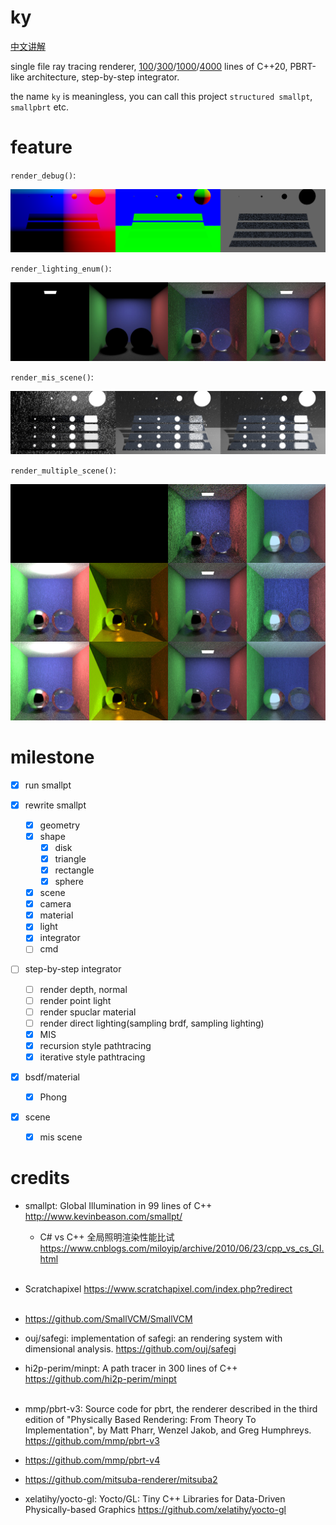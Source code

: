 # ky

[中文讲解](https://infancy.github.io/smallpt2pbrt.html)

single file ray tracing renderer, [100](./smallpt/nanopt.cpp)/[300](./smallpt/smallpt_comment.cpp)/[1000](./smallpt/smallpt_rewrite.cpp)/[4000](./ky.cpp) lines of C++20, PBRT-like architecture, step-by-step integrator.

the name `ky` is meaningless, you can call this project `structured smallpt`, `smallpbrt` etc.

# feature

<!--
ky is based on smallpt at first, gradually rewritten into PBRT style...
-->

`render_debug()`:

![](./docs/images/render_debug.png)

`render_lighting_enum()`:

![](./docs/images/lighting_enum.jpg)

`render_mis_scene()`:

![](./docs/images/veach_mis.jpg)

`render_multiple_scene()`:

![](./docs/images/multi_scene_mis.jpg)



# milestone

- [x] run smallpt

- [x] rewrite smallpt
  - [x] geometry
  - [x] shape
    - [x] disk
    - [x] triangle
    - [x] rectangle
    - [x] sphere
  - [x] scene
  - [x] camera
  - [x] material
  - [x] light
  - [x] integrator
  - [ ] cmd

- [ ] step-by-step integrator 
  - [ ] render depth, normal
  - [ ] render point light
  - [ ] render spuclar material
  - [ ] render direct lighting(sampling brdf, sampling lighting)
  - [x] MIS
  - [x] recursion style pathtracing
  - [x] iterative style pathtracing

- [x] bsdf/material
  - [x] Phong
- [x] scene
  - [x] mis scene

<!--
<br>
- [ ] unity support
- [ ] web support


## kys

- [ ] direct lighting
- [ ] lambert/specular BRDF
- [ ] .ppm



## kye

- [ ] color_t -> spectrum_t
- [ ] matrix_t
- [ ] CUDA support

-->


# credits

- smallpt: Global Illumination in 99 lines of C++ http://www.kevinbeason.com/smallpt/

  - C# vs C++ 全局照明渲染性能比试 https://www.cnblogs.com/miloyip/archive/2010/06/23/cpp_vs_cs_GI.html <br><br>

- Scratchapixel https://www.scratchapixel.com/index.php?redirect <br><br>

- https://github.com/SmallVCM/SmallVCM

- ouj/safegi: implementation of safegi: an rendering system with dimensional analysis. https://github.com/ouj/safegi

- hi2p-perim/minpt: A path tracer in 300 lines of C++ https://github.com/hi2p-perim/minpt <br><br>

- mmp/pbrt-v3: Source code for pbrt, the renderer described in the third edition of "Physically Based Rendering: From Theory To Implementation", by Matt Pharr, Wenzel Jakob, and Greg Humphreys. https://github.com/mmp/pbrt-v3

- https://github.com/mmp/pbrt-v4

- https://github.com/mitsuba-renderer/mitsuba2

- xelatihy/yocto-gl: Yocto/GL: Tiny C++ Libraries for Data-Driven Physically-based Graphics https://github.com/xelatihy/yocto-gl

